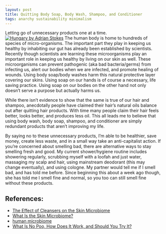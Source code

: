 ```yaml
---
layout: post
title: Quitting Body Soap, Body Wash, Shampoo, and Conditioner
tags: anarchy sustainability minimalism
---
```


Letting go of unnecessary products one at a time.
[![Hungary by Adrian Stokes](https://upload.wikimedia.org/wikipedia/commons/thumb/7/7a/Hungary_%281909%29_%2814597289679%29.jpg/2000px-Hungary_%281909%29_%2814597289679%29.jpg)](https://commons.wikimedia.org/wiki/File:Hungary_(1909)_(14597289679).jpg)
The human body is home to hundreds of species of micro-organisms. The important part they play in keeping us healthy by inhabiting our gut has already been established by scientists. Recently though scientists are learning these microorganisms play an important role in keeping us healthy by living on our skin as well. These microorganisms can prevent pathogenic (aka bad bacteria/germs) from infecting us, alert our bodies when we are infected, and promote healing of wounds. Using body soap/body washes harm this natural protective layer covering our skins. Using soap on our hands is of course a necessary, life saving practice. Using soap on our bodies on the other hand not only doesn’t serve a purpose but actually harms us. 

While there isn’t evidence to show that the same is true of our hair and shampoo, anecdotally people have claimed their hair’s natural oils balance out after quitting hair products. With time many people claim their hair feels better, looks better, and produces less oil. This all leads me to believe that using body wash, body soap, shampoo, and conditioner are simply redundant products that aren’t improving my life. 

By saying no to these unnecessary products, I’m able to be healthier, save money, create less waste, and in a small way take an anti-capitalist action. If you’re concerned about smelling bad, there are alternative ways to stay smelling fresh and good. My current shower/hygiene routine includes showering regularly, scrubbing myself with a loofah and just water, massaging my scalp and hair, using mainstream deodorant (this may change eventually), and using cologne. My partner would tell me if I smell bad, and has told me before. Since beginning this about a week ago though, she has told me I smell fine and normal, so you too can still smell fine without these products. 

## References:

- [The Effect of Cleansers on the Skin Microbiome](https://practicaldermatology.com/youngmd-connect/resident-resource-center/the-effect-of-cleansers-on-the-skin-microbiome/23269/)
- [What Is the Skin Microbiome?](https://www.webmd.com/skin-problems-and-treatments/skin-microbiome)
- [human microbiome](https://www.britannica.com/science/human-microbiome)
- [What Is No Poo, How Does It Work, and Should You Try It?](https://www.healthline.com/health/beauty-skin-care/no-poo)
